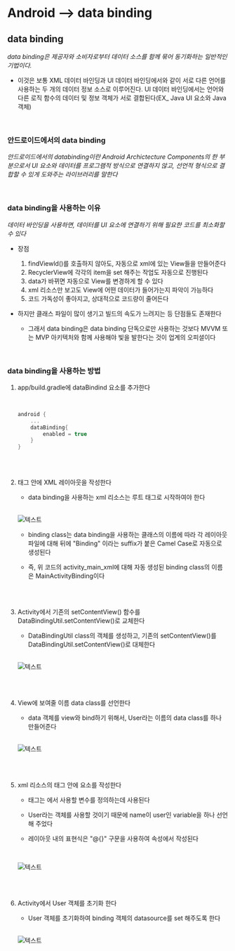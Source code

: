# Android --> data binding


## data binding

*data binding은 제공자와 소비자로부터 데이터 소스를 함께 묶어 동기화하는 일반적인 기법이다.*

* 이것은 보통 XML 데이터 바인딩과 UI 데이터 바인딩에서와 같이 서로 다른 언어를 사용하는 두 개의 데이터 정보 소스로 이루어진다. UI 데이터 바인딩에서는 언어와 다른 로직 함수의 데이터 및 정보 객체가 서로 결합된다(EX_ Java UI 요소와 Java 객체)

<br>

### 안드로이드에서의 data binding

*안드로이드에서의 databinding이란 Android Archictecture Components의 한 부분으로서 UI 요소와 데이터를 프로그램적 방식으로 연결하지 않고, 선언적 형식으로 결합할 수 있게 도와주는 라이브러리를 말한다*

<br>

### data binding을 사용하는 이유

*데이터 바인딩을 사용하면, 데이터를 UI 요소에 연결하기 위해 필요한 코드를 최소화할 수 있다*

* 장점

    1. findViewld()를 호출하지 않아도, 자동으로 xml에 있는 View들을 만들어준다
    2. RecyclerView에 각각의 item을 set 해주는 작업도 자동으로 진행된다
    3. data가 바뀌면 자동으로 View를 변경하게 할 수 있다
    4. xml 리소스만 보고도 View에 어떤 데이터가 들어가는지 파악이 가능하다
    5. 코드 가독성이 좋아지고, 상대적으로 코드량이 줄어든다

* 하지만 클래스 파일이 많이 생기고 빌드의 속도가 느려지는 등 단점들도 존재한다
    * 그래서 data binding은 data binding 단독으로만 사용하는 것보다 MVVM 또는 MVP 아키텍처와 함께 사용해야 빛을 발한다는 것이 업계의 오피셜이다

<br>

### data binding을 사용하는 방법

1. app/build.gradle에 dataBindind 요소를 추가한다

    <br>

    ```kt
    android {
        ...
        dataBinding{
            enabled = true
        }
    }
    ```

    <br>
    <br>

2. <layout> 태그 안에 XML 레이아웃을 작성한다
    * data binding을 사용하는 xml 리소스는 <layout> 루트 태그로 시작하여야 한다

    <br>

    ![텍스트](https://img1.daumcdn.net/thumb/R1280x0/?scode=mtistory2&fname=https%3A%2F%2Fblog.kakaocdn.net%2Fdn%2FPMqAR%2FbtqDSjtMLAl%2FUTLexkucS3Pgu9gi1nS5Z1%2Fimg.png)

    * binding class는 data binding을 사용하는 클래스의 이름에 따라 각 레이아웃 파일에 대해 뒤에 "Binding" 이라는 suffix가 붙은 Camel Case로 자동으로 생성된다

    * 즉, 위 코드의 activity_main_xml에 대해 자동 생성된 binding class의 이름은 MainActivityBinding이다

    <br>
    <br>

3. Activity에서 기존의 setContentView() 함수를 DataBindingUtil.setContentView()로 교체한다

    * DataBindingUtil class의 객체를 생성하고, 기존의 setContentView()를 DataBindingUtil.setContentView()로 대체한다

    <br>

    ![텍스트](https://img1.daumcdn.net/thumb/R1280x0/?scode=mtistory2&fname=https%3A%2F%2Fblog.kakaocdn.net%2Fdn%2FsF7iD%2FbtqDRMiGDh3%2FBZDDSsuitCJeEhkoIjYuQ1%2Fimg.png)

    <br>
    <br>

4. View에 보여줄 이름 data class를 선언한다

    * data 객체를 view와 bind하기 위해서, User라는 이름의 data class를 하나 만들어준다

    <br>

    ![텍스트](https://img1.daumcdn.net/thumb/R1280x0/?scode=mtistory2&fname=https%3A%2F%2Fblog.kakaocdn.net%2Fdn%2FbW0YOx%2FbtqDPLsadN1%2FskxZ9GjiBT9q8O0gIByak1%2Fimg.png)

    <br>
    <br>

5. xml 리소스의 <layout> 태그 안에 <data> 요소를 작성한다

    * <data> 태그는 <layout>에서 사용할 변수를 정의하는데 사용된다
    
    * User라는 객체를 사용할 것이기 때문에 name이 user인 variable을 하나 선언해 주었다

    * 레이아웃 내의 표현식은 "@{}" 구문을 사용하여 속성에서 작성된다

    <br>

    ![텍스트](https://img1.daumcdn.net/thumb/R1280x0/?scode=mtistory2&fname=https%3A%2F%2Fblog.kakaocdn.net%2Fdn%2F2wQbT%2FbtqDQ9SYlWp%2FUdRxlbhOLvExTjEXrfX3R1%2Fimg.png)

    <br>
    <br>

6. Activity에서 User 객체를 초기화 한다

    * User 객체를 초기화하여 binding 객체의 datasource를 set 해주도록 한다

    <br>

    ![텍스트](https://img1.daumcdn.net/thumb/R1280x0/?scode=mtistory2&fname=https%3A%2F%2Fblog.kakaocdn.net%2Fdn%2FdwCvqu%2FbtqDQSRrJ6o%2FnpUIkSwZJt6dvGpfOcVI61%2Fimg.png)